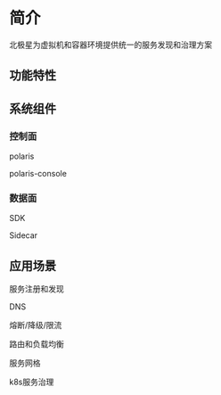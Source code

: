 # 简介

北极星为虚拟机和容器环境提供统一的服务发现和治理方案

## 功能特性

## 系统组件

### 控制面

polaris

polaris-console

### 数据面

SDK

Sidecar

## 应用场景

服务注册和发现

DNS

熔断/降级/限流

路由和负载均衡

服务网格

k8s服务治理
